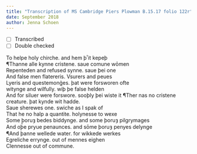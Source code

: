 ```yaml
---
title: "Transcription of MS Cambridge Piers Plowman B.15.17 folio 122r"
date: September 2018
author: Jenna Schoen
---
```

- [ ] Transcribed
- [ ] Double checked

To helpe holy chirche. and hem þͭ it kepeþ  
¶Thanne alle kynne cristene. saue comune wōmen  
Repenteden and refused synne. saue þei one  
And false men flatereris. Vsurers and peues  
Lyeris and questemong̉es. þat were forsworen ofte  
witynge and wilfully. wiþ þe false helden  
And for siluer were forswore. sooþly þei wiste it
¶Ther nas no cristene creature. þat kynde wit hadde.  
Saue sherewes one. swiche as I spak of  
That he no halp a quantite. holynesse to wexe  
Some þoruȝ bedes biddynge. and some þoruȝ pilgrymages  
And oþ̔e pryue penaunces. and sōme þoruȝ penyes delynge  
¶And þanne wellede water. for wikkede werkes  
Egreliche errynge. out of mennes eighen  
Clennesse out of commune. 
